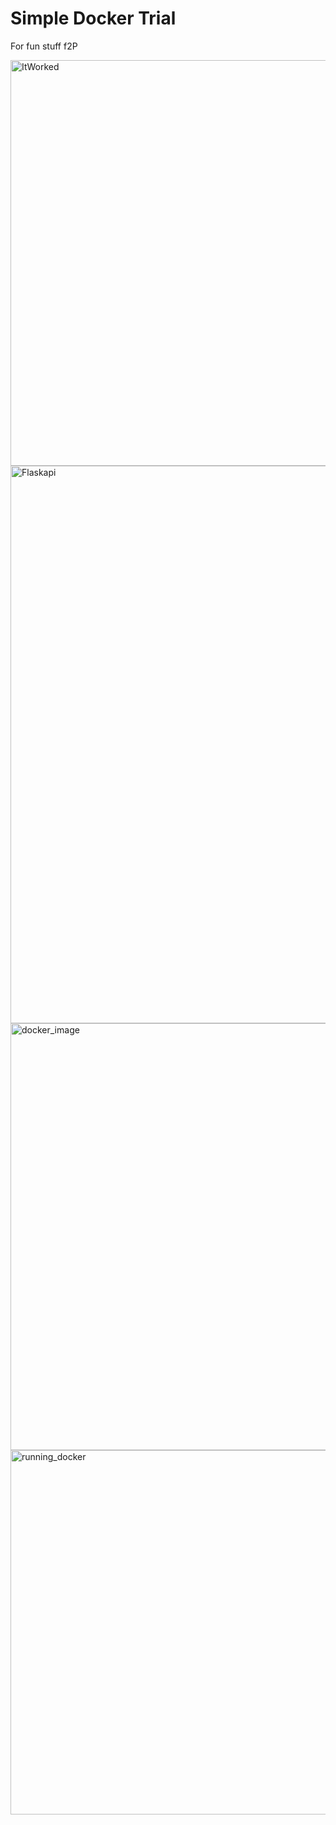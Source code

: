 # Simple Docker Trial
For fun stuff
f2P

<img width="649" alt="ItWorked" src="https://user-images.githubusercontent.com/110124687/185255151-53fb999c-a092-43ae-b896-18aeed9c4d00.png">
<img width="892" alt="Flaskapi" src="https://user-images.githubusercontent.com/110124687/185255155-27aa1831-8c3d-4997-b080-5f7844c64f87.png">
<img width="683" alt="docker_image" src="https://user-images.githubusercontent.com/110124687/185261587-dca65c0a-9451-40b3-947f-1ef0ffba5572.PNG">
<img width="583" alt="running_docker" src="https://user-images.githubusercontent.com/110124687/185261590-35d12f98-f4cf-4d4d-9dcb-c215a023b5bc.PNG">

